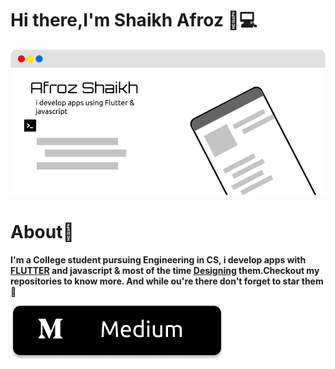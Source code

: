 
# Hi there,I'm Shaikh Afroz 👋💻


<img src="https://github.com/Afroz-Shaikh/Afroz-Shaikh/blob/master/icons/bg.png" alt="s1" width="1000">

# About🤔
<b>I'm a College student pursuing Engineering in CS, i develop apps with <a href="https://flutter.dev/"> FLUTTER</a> and javascript & most of the time <a href="https://www.behance.net/afrozshaikh_">Designing</a> them.Checkout my repositories to know more. And while ou're there don't forget to star them 🌟</b>


 <a href="https://www.medium.com/">
         <img alt="Medium" src="https://github.com/Afroz-Shaikh/Afroz-Shaikh/blob/master/icons/b1.png"
         >
      </a>
